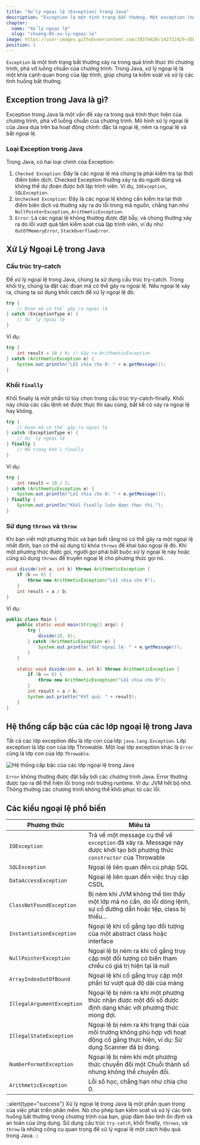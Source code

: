 ```yaml
---
title: "Xử lý ngoại lệ (Exception) trong Java"
description: "Exception là một tình trạng bất thường. Một exception (ngoại lệ) trong Java là một vấn đề xảy ra trong quá trình thực hiện của chương trình mà phá vỡ luồng chuẩn của chương trình."
chapter:
  name: "Xử lý ngoại lệ"
  slug: "chuong-05-xu-ly-ngoai-le"
image: https://user-images.githubusercontent.com/29374426/142722429-d5b4a38c-448a-4aed-994b-52e06755bfea.png
position: 1
---
```


`Exception` là một tình trạng bất thường xảy ra trong quá trình thực thi chương trình, phá vỡ luồng chuẩn của chương trình. Trong Java, xử lý ngoại lệ là một khía cạnh quan trọng của lập trình, giúp chúng ta kiểm soát và xử lý các tình huống bất thường.

## Exception trong Java là gì?

Exception trong Java là một vấn đề xảy ra trong quá trình thực hiện của chương trình, phá vỡ luồng chuẩn của chương trình. Mô hình xử lý ngoại lệ của Java dựa trên ba hoạt động chính: đặc tả ngoại lệ, ném ra ngoại lệ và bắt ngoại lệ.

### Loại Exception trong Java

Trong Java, có hai loại chính của Exception:

1. `Checked Exception`: Đây là các ngoại lệ mà chúng ta phải kiểm tra tại thời điểm biên dịch. Checked Exception thường xảy ra do người dùng và không thể dự đoán được bởi lập trình viên. Ví dụ, `IOException`, `SQLException`.
2. `Unchecked Exception`: Đây là các ngoại lệ không cần kiểm tra tại thời điểm biên dịch và thường xảy ra do lỗi trong mã nguồn, chẳng hạn như `NullPointerException`, `ArithmeticException`.
3. `Error`: Là các ngoại lệ không thường được đặt bẫy, và chúng thường xảy ra do lỗi vượt quá tầm kiểm soát của lập trình viên, ví dụ như `OutOfMemoryError`, `StackOverflowError`.

## Xử Lý Ngoại Lệ trong Java

### Cấu trúc try-catch

Để xử lý ngoại lệ trong Java, chúng ta sử dụng cấu trúc try-catch. Trong khối try, chúng ta đặt các đoạn mã có thể gây ra ngoại lệ. Nếu ngoại lệ xảy ra, chúng ta sử dụng khối catch để xử lý ngoại lệ đó.

```java
try {
    // Đoạn mã có thể gây ra ngoại lệ
} catch (ExceptionType e) {
    // Xử lý ngoại lệ
}
```

Ví dụ:

```java
try {
    int result = 10 / 0; // Gây ra ArithmeticException
} catch (ArithmeticException e) {
    System.out.println("Lỗi chia cho 0: " + e.getMessage());
}
```

### Khối `finally`

Khối finally là một phần tử tùy chọn trong cấu trúc try-catch-finally. Khối này chứa các câu lệnh sẽ được thực thi sau cùng, bất kể có xảy ra ngoại lệ hay không.

```java
try {
    // Đoạn mã có thể gây ra ngoại lệ
} catch (ExceptionType e) {
    // Xử lý ngoại lệ
} finally {
    // Mã trong khối finally
}
```

Ví dụ:

```java
try {
    int result = 10 / 2;
} catch (ArithmeticException e) {
    System.out.println("Lỗi chia cho 0: " + e.getMessage());
} finally {
    System.out.println("Khối finally luôn được thực thi.");
}
```

### Sử dụng `throws` và `throw`

Khi bạn viết một phương thức và bạn biết rằng nó có thể gây ra một ngoại lệ nhất định, bạn có thể sử dụng từ khóa `throws` để khai báo ngoại lệ đó. Khi một phương thức được gọi, người gọi phải bắt buộc xử lý ngoại lệ này hoặc cũng sử dụng `throws` để truyền ngoại lệ cho phương thức gọi nó.

```java
void divide(int a, int b) throws ArithmeticException {
    if (b == 0) {
        throw new ArithmeticException("Lỗi chia cho 0");
    }
    int result = a / b;
}
```

Ví dụ:

```java
public class Main {
    public static void main(String[] args) {
        try {
            divide(10, 0);
        } catch (ArithmeticException e) {
            System.out.println("Bắt ngoại lệ: " + e.getMessage());
        }
    }

    static void divide(int a, int b) throws ArithmeticException {
        if (b == 0) {
            throw new ArithmeticException("Lỗi chia cho 0");
        }
        int result = a / b;
        System.out.println("Kết quả: " + result);
    }
}
```

## Hệ thống cấp bậc của các lớp ngoại lệ trong Java

Tất cả các lớp exception đều là lớp con của lớp `java.lang.Exception`. Lớp exception là lớp con của lớp Throwable. Một loại lớp exception khác là `Error` cũng là lớp con của lớp `Throwable`.

![Hệ thống cấp bậc của các lớp ngoại lệ trong Java](https://user-images.githubusercontent.com/29374426/142722321-fc300efc-3618-44d7-8334-0ee0ad988471.png)

`Error` không thường được đặt bẫy bởi các chương trình Java. Error thường được tạo ra để thể hiện lỗi trong môi trường runtime. Ví dụ: JVM hết bộ nhớ. Thông thường các chương trình không thể khôi phục từ các lỗi.

## Các kiểu ngoại lệ phổ biến

| Phương thức                | Miêu tả                                                                                                                            |
| -------------------------- | ---------------------------------------------------------------------------------------------------------------------------------- |
| `IOException`              | Trả về một message cụ thể về `exception` đã xảy ra. Message này được khởi tạo bởi phương thức `constructor` của Throwable          |
| `SQLException`             | Ngoại lệ liên quan đến cú pháp SQL                                                                                                 |
| `DataAccessException`      | Ngoại lệ liên quan đến việc truy cập CSDL                                                                                          |
| `ClassNotFoundException`   | Bị ném khi JVM không thể tìm thấy một lớp mà nó cần, do lỗi dòng lệnh, sự cố đường dẫn hoặc tệp, class bị thiếu...                 |
| `InstantiationException`   | Ngoại lệ khi cố gắng tạo đối tượng của một abstract class hoặc interface                                                           |
| `NullPointerException`     | Ngoại lệ bị ném ra khi cố gắng truy cập một đối tượng có biến tham chiếu có giá trị hiện tại là null                               |
| `ArrayIndexOutOfBound`     | Ngoại lệ khi cố gắng truy cập một phần tử vượt quá độ dài của mảng                                                                 |
| `IllegalArgumentException` | Ngoại lệ bị ném ra khi một phương thức nhận được một đối số được định dạng khác với phương thức mong đợi.                          |
| `IllegalStateException`    | Ngoại lệ bị ném ra khi trạng thái của môi trường không phù hợp với hoạt động cố gắng thực hiện, ví dụ: Sử dụng Scanner đã bị đóng. |
| `NumberFormatException`    | Ngoại lệ bị ném khi một phương thức chuyển đổi một Chuỗi thành số nhưng không thể chuyển đổi.                                      |
| `ArithmeticException`      | Lỗi số học, chẳng hạn như chia cho 0.                                                                                              |

::alert{type="success"}
Xử lý ngoại lệ trong Java là một phần quan trọng của việc phát triển phần mềm. Nó cho phép bạn kiểm soát và xử lý các tình huống bất thường trong chương trình của bạn, giúp đảm bảo tính ổn định và an toàn của ứng dụng. Sử dụng cấu trúc `try-catch`, khối finally, `throws`, và `throw` là những công cụ quan trọng để xử lý ngoại lệ một cách hiệu quả trong Java.
::
